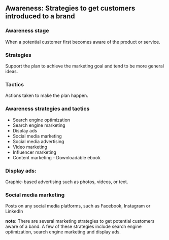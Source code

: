 ## Awareness: Strategies to get customers introduced to a brand

### Awareness stage
When a potential customer first becomes aware of the product or service.

### Strategies
Support the plan to achieve the marketing goal and tend to be more general ideas.

### Tactics
Actions taken to make the plan happen.

### Awareness strategies and tactics
- Search engine optimization
- Search engine marketing
- Display ads
- Social media marketing
- Social media advertising
- Video marketing 
- Influencer marketing
- Content marketing - Downloadable ebook


### Display ads:
Graphic-based advertising such as photos, videos, or text.

### Social media marketing
Posts on any social media platforms, such as Facebook, Instagram or LinkedIn

**note:**
There are several marketing strategies to get potential customers aware of a band. A few of these strategies include search engine optimization, search engine marketing and display ads.









